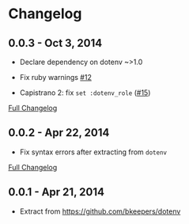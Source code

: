 # Changelog

## 0.0.3 - Oct 3, 2014

* Declare dependency on dotenv ~>1.0

* Fix ruby warnings [#12](https://github.com/bkeepers/dotenv-deployment/pull/12)

* Capistrano 2: fix `set :dotenv_role` ([#15](https://github.com/bkeepers/dotenv-deployment/pull/15))

[Full Changelog](https://github.com/bkeepers/dotenv/compare/v0.0.2...v0.0.3)

## 0.0.2 - Apr 22, 2014

* Fix syntax errors after extracting from `dotenv`

[Full Changelog](https://github.com/bkeepers/dotenv/compare/v0.0.1...v0.0.2)

## 0.0.1 - Apr 21, 2014

* Extract from https://github.com/bkeepers/dotenv

